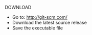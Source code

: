 DOWNLOAD

+ Go to: http://git-scm.com/
+	Download the latest source release
+	Save the executable file
